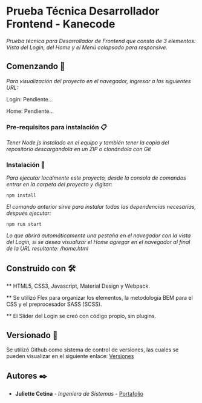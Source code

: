 
# Prueba Técnica Desarrollador Frontend - Kanecode

_Prueba técnica para Desarrollador de Frontend que consta de 3 elementos: Vista del Login, del Home y el Menú colapsado para responsive._

## Comenzando 🚀

_Para visualización del proyecto en el navegador, ingresar a las siguientes URL:_

Login: Pendiente...

Home: Pendiente...

### Pre-requisitos para instalación 📋

_Tener Node.js instalado en el equipo y también tener la copia del repositorio descargandola en un ZIP o clonándola con Git_

### Instalación 🔧

_Para ejecutar localmente este proyecto, desde la consola de comandos entrar en la carpeta del proyecto y digitar:_

```
npm install
```
_El comando anterior sirve para instalar todas las dependencias necesarias, después ejecutar:_

```
npm run start
```
_Lo que abrirá automáticamente una pestaña en el navegador con la vista del Login, si se desea visualizar el Home agregar en el navegador al final de la URL resultante: /home.html_

## Construido con 🛠️

** HTML5, CSS3, Javascript, Material Design y Webpack.

** Se utilizó Flex para organizar los elementos, la metodología BEM para el CSS y el preprocesador SASS (SCSS).

** El Slider del Login se creó con código propio, sin plugins.

## Versionado 📌

Se utilizó Github como sistema de control de versiones, las cuales se pueden visualizar en el siguiente enlace: [Versiones](https://github.com/JuCetina/prueba-kanecode/commits/master)

## Autores ✒️

* **Juliette Cetina** - *Ingeniera de Sistemas* - [Portafolio](https://jucetina.github.io/portafolio)

